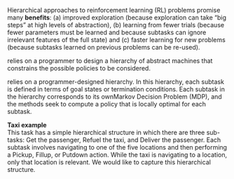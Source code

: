 Hierarchical approaches to reinforcement learning (RL) problems promise many __benefits__: (a) improved exploration (because exploration can take “big steps” at high levels of abstraction), (b) learning from fewer trials (because fewer parameters must be learned and because subtasks can ignore irrelevant features of the full state) and (c) faster learning for new problems (because subtasks learned on previous problems can be re-used).

relies on a programmer to design a hierarchy of abstract machines that constrains the possible policies to be considered.

relies on a programmer-designed hierarchy. In this hierarchy, each subtask is defined in terms of goal states or termination conditions. Each subtask in the hierarchy corresponds to its ownMarkov Decision Problem (MDP), and the methods seek to compute a policy that is locally optimal for each subtask.

__Taxi example__\
This task has a simple hierarchical structure in which there are three sub-tasks: Get the passenger, Refuel the taxi, and Deliver the passenger. Each subtask involves navigating to one of the five locations and then performing a Pickup, Fillup, or Putdown action. While the taxi is navigating to a location, only that location is relevant. We would like to capture this hierarchical structure.
